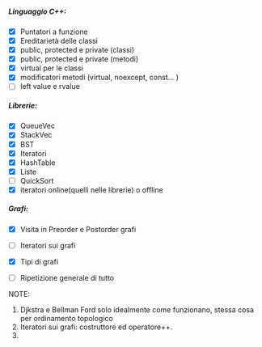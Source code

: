 ##### Linguaggio C++:
- [x] Puntatori a funzione
- [x] Ereditarietà delle classi
- [x] public, protected e private (classi)
- [x] public, protected e private (metodi)
- [x] virtual per le classi
- [x] modificatori metodi (virtual, noexcept, const... )
- [ ] left value e rvalue
##### Librerie:
- [x] QueueVec 
- [x] StackVec
- [x] BST
- [x] Iteratori
- [x] HashTable
- [x] Liste
- [ ] QuickSort
- [x] iteratori online(quelli nelle librerie) o offline
##### Grafi:
- [x] Visita in Preorder e Postorder grafi
- [ ] Iteratori sui grafi
- [x] Tipi di grafi


- [ ] Ripetizione generale di tutto
 
 
 NOTE:
 1. Djkstra e Bellman Ford solo idealmente come funzionano, stessa cosa per ordinamento topologico
 2. Iteratori sui grafi: costruttore ed operatore++.
 3. 